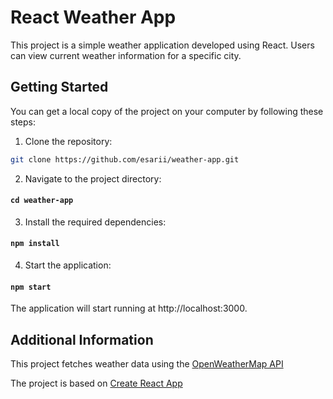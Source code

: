 # React Weather App

This project is a simple weather application developed using React. Users can view current weather information for a specific city.

## Getting Started

You can get a local copy of the project on your computer by following these steps:

1. Clone the repository:

```bash
git clone https://github.com/esarii/weather-app.git
``````

2. Navigate to the project directory:

#### `cd weather-app`

3. Install the required dependencies:

#### `npm install`

4. Start the application:

#### `npm start`

The application will start running at http://localhost:3000.


## Additional Information
This project fetches weather data using the [OpenWeatherMap API](https://openweathermap.org/api)

The project is based on [Create React App](https://create-react-app.dev/docs/getting-started)

